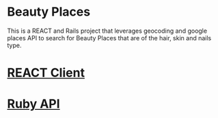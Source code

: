 # Beauty Places
This is a REACT and Rails project that leverages geocoding and
google places API to search for Beauty Places that are of the 
hair, skin and nails type.

# [REACT Client](https://github.com/genericlady/beauty_places_client)

# [Ruby API](https://github.com/genericlady/beauty_places_api)

